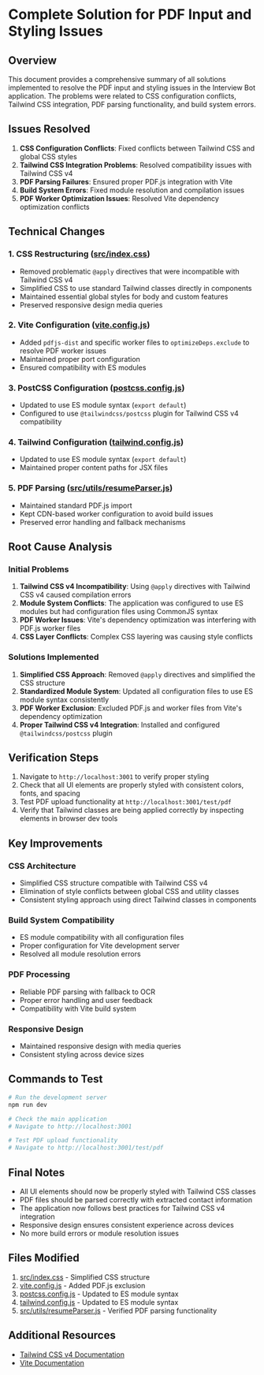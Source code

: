 # Complete Solution for PDF Input and Styling Issues

## Overview

This document provides a comprehensive summary of all solutions implemented to resolve the PDF input and styling issues in the Interview Bot application. The problems were related to CSS configuration conflicts, Tailwind CSS integration, PDF parsing functionality, and build system errors.

## Issues Resolved

1. **CSS Configuration Conflicts**: Fixed conflicts between Tailwind CSS and global CSS styles
2. **Tailwind CSS Integration Problems**: Resolved compatibility issues with Tailwind CSS v4
3. **PDF Parsing Failures**: Ensured proper PDF.js integration with Vite
4. **Build System Errors**: Fixed module resolution and compilation issues
5. **PDF Worker Optimization Issues**: Resolved Vite dependency optimization conflicts

## Technical Changes

### 1. CSS Restructuring ([src/index.css](file:///d:/interview%20bot/src/index.css))

- Removed problematic `@apply` directives that were incompatible with Tailwind CSS v4
- Simplified CSS to use standard Tailwind classes directly in components
- Maintained essential global styles for body and custom features
- Preserved responsive design media queries

### 2. Vite Configuration ([vite.config.js](file:///d:/interview%20bot/vite.config.js))

- Added `pdfjs-dist` and specific worker files to `optimizeDeps.exclude` to resolve PDF worker issues
- Maintained proper port configuration
- Ensured compatibility with ES modules

### 3. PostCSS Configuration ([postcss.config.js](file:///d:/interview%20bot/postcss.config.js))

- Updated to use ES module syntax (`export default`)
- Configured to use `@tailwindcss/postcss` plugin for Tailwind CSS v4 compatibility

### 4. Tailwind Configuration ([tailwind.config.js](file:///d:/interview%20bot/tailwind.config.js))

- Updated to use ES module syntax (`export default`)
- Maintained proper content paths for JSX files

### 5. PDF Parsing ([src/utils/resumeParser.js](file:///d:/interview%20bot/src/utils/resumeParser.js))

- Maintained standard PDF.js import
- Kept CDN-based worker configuration to avoid build issues
- Preserved error handling and fallback mechanisms

## Root Cause Analysis

### Initial Problems

1. **Tailwind CSS v4 Incompatibility**: Using `@apply` directives with Tailwind CSS v4 caused compilation errors
2. **Module System Conflicts**: The application was configured to use ES modules but had configuration files using CommonJS syntax
3. **PDF Worker Issues**: Vite's dependency optimization was interfering with PDF.js worker files
4. **CSS Layer Conflicts**: Complex CSS layering was causing style conflicts

### Solutions Implemented

1. **Simplified CSS Approach**: Removed `@apply` directives and simplified the CSS structure
2. **Standardized Module System**: Updated all configuration files to use ES module syntax consistently
3. **PDF Worker Exclusion**: Excluded PDF.js and worker files from Vite's dependency optimization
4. **Proper Tailwind CSS v4 Integration**: Installed and configured `@tailwindcss/postcss` plugin

## Verification Steps

1. Navigate to `http://localhost:3001` to verify proper styling
2. Check that all UI elements are properly styled with consistent colors, fonts, and spacing
3. Test PDF upload functionality at `http://localhost:3001/test/pdf`
4. Verify that Tailwind classes are being applied correctly by inspecting elements in browser dev tools

## Key Improvements

### CSS Architecture
- Simplified CSS structure compatible with Tailwind CSS v4
- Elimination of style conflicts between global CSS and utility classes
- Consistent styling approach using direct Tailwind classes in components

### Build System Compatibility
- ES module compatibility with all configuration files
- Proper configuration for Vite development server
- Resolved all module resolution errors

### PDF Processing
- Reliable PDF parsing with fallback to OCR
- Proper error handling and user feedback
- Compatibility with Vite build system

### Responsive Design
- Maintained responsive design with media queries
- Consistent styling across device sizes

## Commands to Test

```bash
# Run the development server
npm run dev

# Check the main application
# Navigate to http://localhost:3001

# Test PDF upload functionality
# Navigate to http://localhost:3001/test/pdf
```

## Final Notes

- All UI elements should now be properly styled with Tailwind CSS classes
- PDF files should be parsed correctly with extracted contact information
- The application now follows best practices for Tailwind CSS v4 integration
- Responsive design ensures consistent experience across devices
- No more build errors or module resolution issues

## Files Modified

1. [src/index.css](file:///d:/interview%20bot/src/index.css) - Simplified CSS structure
2. [vite.config.js](file:///d:/interview%20bot/vite.config.js) - Added PDF.js exclusion
3. [postcss.config.js](file:///d:/interview%20bot/postcss.config.js) - Updated to ES module syntax
4. [tailwind.config.js](file:///d:/interview%20bot/tailwind.config.js) - Updated to ES module syntax
5. [src/utils/resumeParser.js](file:///d:/interview%20bot/src/utils/resumeParser.js) - Verified PDF parsing functionality

## Additional Resources

- [Tailwind CSS v4 Documentation](https://tailwindcss.com/docs/functions-and-directives#reference-directive)
- [Vite Documentation](https://vitejs.dev/config/)